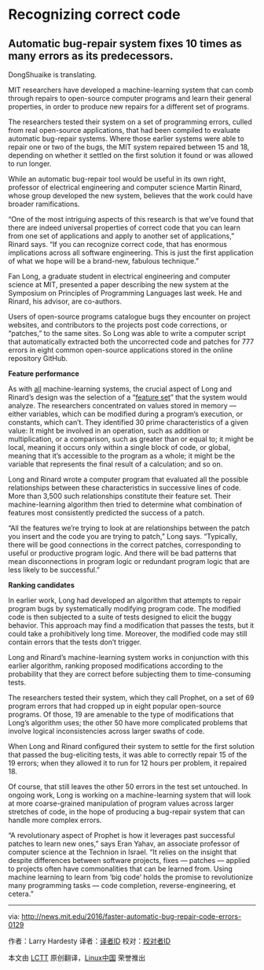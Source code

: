 # Recognizing correct code

Automatic bug-repair system fixes 10 times as many errors as its predecessors.
------
DongShuaike is translating.

MIT researchers have developed a machine-learning system that can comb through repairs to open-source computer programs and learn their general properties, in order to produce new repairs for a different set of programs.

The researchers tested their system on a set of programming errors, culled from real open-source applications, that had been compiled to evaluate automatic bug-repair systems. Where those earlier systems were able to repair one or two of the bugs, the MIT system repaired between 15 and 18, depending on whether it settled on the first solution it found or was allowed to run longer.

While an automatic bug-repair tool would be useful in its own right, professor of electrical engineering and computer science Martin Rinard, whose group developed the new system, believes that the work could have broader ramifications.

“One of the most intriguing aspects of this research is that we’ve found that there are indeed universal properties of correct code that you can learn from one set of applications and apply to another set of applications,” Rinard says. “If you can recognize correct code, that has enormous implications across all software engineering. This is just the first application of what we hope will be a brand-new, fabulous technique.”

Fan Long, a graduate student in electrical engineering and computer science at MIT, presented a paper describing the new system at the Symposium on Principles of Programming Languages last week. He and Rinard, his advisor, are co-authors.

Users of open-source programs catalogue bugs they encounter on project websites, and contributors to the projects post code corrections, or “patches,” to the same sites. So Long was able to write a computer script that automatically extracted both the uncorrected code and patches for 777 errors in eight common open-source applications stored in the online repository GitHub.

**Feature performance**

As with [all][1] machine-learning systems, the crucial aspect of Long and Rinard’s design was the selection of a “[feature set][2]” that the system would analyze. The researchers concentrated on values stored in memory — either variables, which can be modified during a program’s execution, or constants, which can’t. They identified 30 prime characteristics of a given value: It might be involved in an operation, such as addition or multiplication, or a comparison, such as greater than or equal to; it might be local, meaning it occurs only within a single block of code, or global, meaning that it’s accessible to the program as a whole; it might be the variable that represents the final result of a calculation; and so on.

Long and Rinard wrote a computer program that evaluated all the possible relationships between these characteristics in successive lines of code. More than 3,500 such relationships constitute their feature set. Their machine-learning algorithm then tried to determine what combination of features most consistently predicted the success of a patch.

“All the features we’re trying to look at are relationships between the patch you insert and the code you are trying to patch,” Long says. “Typically, there will be good connections in the correct patches, corresponding to useful or productive program logic. And there will be bad patterns that mean disconnections in program logic or redundant program logic that are less likely to be successful.”

**Ranking candidates**

In earlier work, Long had developed an algorithm that attempts to repair program bugs by systematically modifying program code. The modified code is then subjected to a suite of tests designed to elicit the buggy behavior. This approach may find a modification that passes the tests, but it could take a prohibitively long time. Moreover, the modified code may still contain errors that the tests don’t trigger.

Long and Rinard’s machine-learning system works in conjunction with this earlier algorithm, ranking proposed modifications according to the probability that they are correct before subjecting them to time-consuming tests.

The researchers tested their system, which they call Prophet, on a set of 69 program errors that had cropped up in eight popular open-source programs. Of those, 19 are amenable to the type of modifications that Long’s algorithm uses; the other 50 have more complicated problems that involve logical inconsistencies across larger swaths of code.

When Long and Rinard configured their system to settle for the first solution that passed the bug-eliciting tests, it was able to correctly repair 15 of the 19 errors; when they allowed it to run for 12 hours per problem, it repaired 18.

Of course, that still leaves the other 50 errors in the test set untouched. In ongoing work, Long is working on a machine-learning system that will look at more coarse-grained manipulation of program values across larger stretches of code, in the hope of producing a bug-repair system that can handle more complex errors.

“A revolutionary aspect of Prophet is how it leverages past successful patches to learn new ones,” says Eran Yahav, an associate professor of computer science at the Technion in Israel. “It relies on the insight that despite differences between software projects, fixes — patches — applied to projects often have commonalities that can be learned from. Using machine learning to learn from ‘big code’ holds the promise to revolutionize many programming tasks — code completion, reverse-engineering, et cetera.”

--------------------------------------------------------------------------------

via: http://news.mit.edu/2016/faster-automatic-bug-repair-code-errors-0129

作者：Larry Hardesty
译者：[译者ID](https://github.com/翻译者ID)
校对：[校对者ID](https://github.com/校对者ID)

本文由 [LCTT](https://github.com/LCTT/TranslateProject) 原创翻译，[Linux中国](https://linux.cn/) 荣誉推出

[1]:http://news.mit.edu/2013/teaching-computers-to-see-by-learning-to-see-like-computers-0919
[2]:http://news.mit.edu/2015/automating-big-data-analysis-1016

